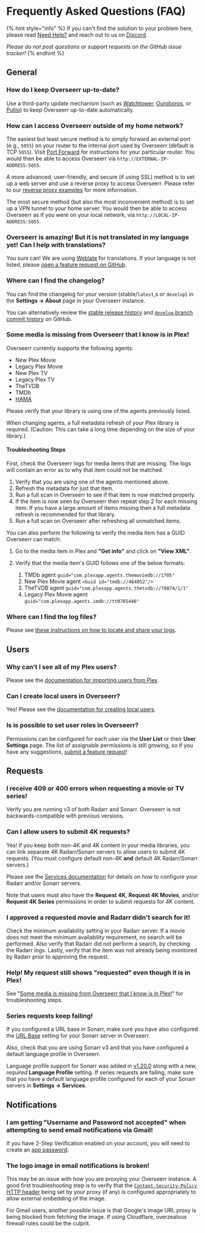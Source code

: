 # Frequently Asked Questions (FAQ)

{% hint style="info" %}
If you can't find the solution to your problem here, please read [Need Help?](./need-help.md) and reach out to us on [Discord](https://discord.gg/overseerr).

_Please do not post questions or support requests on the GitHub issue tracker!_
{% endhint %}

## General

### How do I keep Overseerr up-to-date?

Use a third-party update mechanism (such as [Watchtower](https://github.com/containrrr/watchtower), [Ouroboros](https://github.com/pyouroboros/ouroboros), or [Pullio](https://hotio.dev/pullio)) to keep Overseerr up-to-date automatically.

### How can I access Overseerr outside of my home network?

The easiest but least secure method is to simply forward an external port (e.g., `5055`) on your router to the internal port used by Overseerr (default is TCP `5055`). Visit [Port Forward](http://portforward.com/) for instructions for your particular router. You would then be able to access Overseerr via `http://EXTERNAL-IP-ADDRESS:5055`.

A more advanced, user-friendly, and secure (if using SSL) method is to set up a web server and use a reverse proxy to access Overseerr. Please refer to our [reverse proxy examples](../extending-overseerr/reverse-proxy.md) for more information.

The most secure method (but also the most inconvenient method) is to set up a VPN tunnel to your home server. You would then be able to access Overseerr as if you were on your local network, via `http://LOCAL-IP-ADDRESS:5055`.

### Overseerr is amazing! But it is not translated in my language yet! Can I help with translations?

You sure can! We are using [Weblate](https://hosted.weblate.org/engage/overseerr/) for translations. If your language is not listed, please [open a feature request on GitHub](https://github.com/sct/overseerr/issues/new/choose).

### Where can I find the changelog?

You can find the changelog for your version (stable/`latest`,s or `develop`) in the **Settings &rarr; About** page in your Overseerr instance.

You can alternatively review the [stable release history](https://github.com/sct/overseerr/releases) and [`develop` branch commit history](https://github.com/sct/overseerr/commits/develop) on GitHub.

### Some media is missing from Overseerr that I know is in Plex!

Overseerr currently supports the following agents:

- New Plex Movie
- Legacy Plex Movie
- New Plex TV
- Legacy Plex TV
- TheTVDB
- TMDb
- [HAMA](https://github.com/ZeroQI/Hama.bundle)

Please verify that your library is using one of the agents previously listed.

When changing agents, a full metadata refresh of your Plex library is required. (Caution: This can take a long time depending on the size of your library.)

#### Troubleshooting Steps

First, check the Overseerr logs for media items that are missing. The logs will contain an error as to why that item could not be matched.

1. Verify that you are using one of the agents mentioned above.
2. Refresh the metadata for just that item.
3. Run a full scan in Overseerr to see if that item is now matched properly.
4. If the item is now seen by Overseerr then repeat step 2 for each missing item. If you have a large amount of items missing then a full metadata refresh is recommended for that library.
5. Run a full scan on Overseerr after refreshing all unmatched items.

You can also perform the following to verify the media item has a GUID Overseerr can match:

1. Go to the media item in Plex and **"Get info"** and click on **"View XML"**.
2. Verify that the media item's GUID follows one of the below formats:

   1. TMDb agent `guid="com.plexapp.agents.themoviedb://1705"`
   2. New Plex Movie agent `<Guid id="tmdb://464052"/>`
   3. TheTVDB agent `guid="com.plexapp.agents.thetvdb://78874/1/1"`
   4. Legacy Plex Movie agent `guid="com.plexapp.agents.imdb://tt0765446"`

### Where can I find the log files?

Please see [these instructions on how to locate and share your logs](./need-help.md#how-can-i-share-my-logs).

## Users

### Why can't I see all of my Plex users?

Please see the [documentation for importing users from Plex](../using-overseerr/users/README.md#importing-users-from-plex).

### Can I create local users in Overseerr?

Yes! Please see the [documentation for creating local users](../using-overseerr/users/README.md#creating-local-users).

### Is is possible to set user roles in Overseerr?

Permissions can be configured for each user via the **User List** or their **User Settings** page. The list of assignable permissions is still growing, so if you have any suggestions, [submit a feature request](https://github.com/sct/overseerr/issues/new/choose)!

## Requests

### I receive 409 or 400 errors when requesting a movie or TV series!

Verify you are running v3 of both Radarr and Sonarr. Overseerr is not backwards-compatible with previous versions.

### Can I allow users to submit 4K requests?

Yes! If you keep both non-4K and 4K content in your media libraries, you can link separate 4K Radarr/Sonarr servers to allow users to submit 4K requests. (You must configure default non-4K **and** default 4K Radarr/Sonarr servers.)

Please see the [Services documentation](../using-overseerr/settings/README.md#services) for details on how to configure your Radarr and/or Sonarr servers.

Note that users must also have the **Request 4K**, **Request 4K Movies**, and/or **Request 4K Series** permissions in order to submit requests for 4K content.

### I approved a requested movie and Radarr didn't search for it!

Check the minimum availability setting in your Radarr server. If a movie does not meet the minimum availability requirement, no search will be performed. Also verify that Radarr did not perform a search, by checking the Radarr logs. Lastly, verify that the item was not already being monitored by Radarr prior to approving the request.

### Help! My request still shows "requested" even though it is in Plex!

See "[Some media is missing from Overseerr that I know is in Plex!](#some-media-is-missing-from-overseerr-that-i-know-is-in-plex)" for troubleshooting steps.

### Series requests keep failing!

If you configured a URL base in Sonarr, make sure you have also configured the [URL Base](../using-overseerr/settings/README.md#url-base) setting for your Sonarr server in Overseerr.

Also, check that you are using Sonarr v3 and that you have configured a default language profile in Overseerr.

Language profile support for Sonarr was added in [v1.20.0](https://github.com/sct/overseerr/releases/tag/v1.20.0) along with a new, _required_ **Language Profile** setting. If series requests are failing, make sure that you have a default language profile configured for each of your Sonarr servers in **Settings &rarr; Services**.

## Notifications

### I am getting "Username and Password not accepted" when attempting to send email notifications via Gmail!

If you have 2-Step Verification enabled on your account, you will need to create an [app password](https://support.google.com/mail/answer/185833).

### The logo image in email notifications is broken!

This may be an issue with how you are proxying your Overseerr instance. A good first troubleshooting step is to verify that the [`Content-Security-Policy` HTTP header](https://developer.mozilla.org/en-US/docs/Web/HTTP/CSP) being set by your proxy (if any) is configured appropriately to allow external embedding of the image.

For Gmail users, another possible issue is that Google's image URL proxy is being blocked from fetching the image. If using Cloudflare, overzealous firewall rules could be the culprit.
